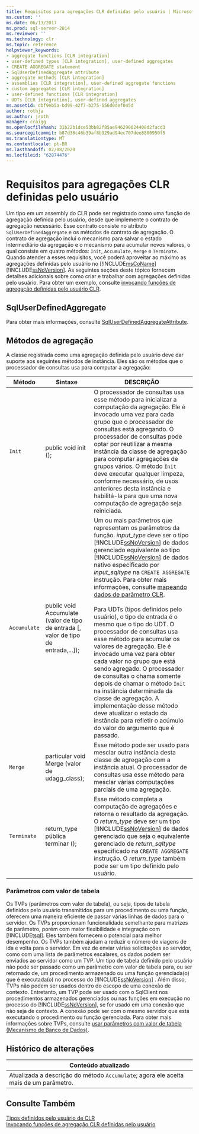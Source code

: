 ```yaml
---
title: Requisitos para agregações CLR definidas pelo usuário | Microsoft Docs
ms.custom: ''
ms.date: 06/13/2017
ms.prod: sql-server-2014
ms.reviewer: ''
ms.technology: clr
ms.topic: reference
helpviewer_keywords:
- aggregate functions [CLR integration]
- user-defined types [CLR integration], user-defined aggregates
- CREATE AGGREGATE statement
- SqlUserDefinedAggregate attribute
- aggregate methods [CLR integration]
- assemblies [CLR integration], user-defined aggregate functions
- custom aggregates [CLR integration]
- user-defined functions [CLR integration]
- UDTs [CLR integration], user-defined aggregates
ms.assetid: dbf9eb5a-bd99-42f7-b275-556d0def045d
author: rothja
ms.author: jroth
manager: craigg
ms.openlocfilehash: 31b22b1dce53bb82f85ae946290024408d2facd3
ms.sourcegitcommit: b87d36c46b39af8b929ad94ec707dee8800950f5
ms.translationtype: MT
ms.contentlocale: pt-BR
ms.lasthandoff: 02/08/2020
ms.locfileid: "62874476"
---
```

# <a name="requirements-for-clr-user-defined-aggregates"></a>Requisitos para agregações CLR definidas pelo usuário
  Um tipo em um assembly do CLR pode ser registrado como uma função de agregação definida pelo usuário, desde que implemente o contrato de agregação necessário. Esse contrato consiste no atributo `SqlUserDefinedAggregate` e os métodos de contrato de agregação. O contrato de agregação inclui o mecanismo para salvar o estado intermediário da agregação e o mecanismo para acumular novos valores, o qual consiste em quatro métodos: `Init`, `Accumulate`, `Merge` e `Terminate`. Quando atender a esses requisitos, você poderá aproveitar ao máximo as agregações definidas pelo usuário no [!INCLUDE[msCoName](../../includes/msconame-md.md)] [!INCLUDE[ssNoVersion](../../includes/ssnoversion-md.md)]. As seguintes seções deste tópico fornecem detalhes adicionais sobre como criar e trabalhar com agregações definidas pelo usuário. Para obter um exemplo, consulte [invocando funções de agregação definidas pelo usuário CLR](clr-user-defined-aggregate-invoking-functions.md).  
  
## <a name="sqluserdefinedaggregate"></a>SqlUserDefinedAggregate  
 Para obter mais informações, consulte [SqlUserDefinedAggregateAttribute](https://go.microsoft.com/fwlink/?LinkId=124626).  
  
## <a name="aggregation-methods"></a>Métodos de agregação  
 A classe registrada como uma agregação definida pelo usuário deve dar suporte aos seguintes métodos de instância. Eles são os métodos que o processador de consultas usa para computar a agregação:  
  
|Método|Sintaxe|DESCRIÇÃO|  
|------------|------------|-----------------|  
|`Init`|public void init ();|O processador de consultas usa esse método para inicializar a computação da agregação. Ele é invocado uma vez para cada grupo que o processador de consultas está agregando. O processador de consultas pode optar por reutilizar a mesma instância da classe de agregação para computar agregações de grupos vários. O método `Init` deve executar qualquer limpeza, conforme necessário, de usos anteriores desta instância e habilitá-la para que uma nova computação de agregação seja reiniciada.|  
|`Accumulate`|public void Accumulate (valor de tipo de entrada [, valor de tipo de entrada,...]);|Um ou mais parâmetros que representam os parâmetros da função. *input_type* deve ser o tipo [!INCLUDE[ssNoVersion](../../includes/ssnoversion-md.md)] de dados gerenciado equivalente ao tipo [!INCLUDE[ssNoVersion](../../includes/ssnoversion-md.md)] de dados nativo especificado por *input_sqltype* na `CREATE AGGREGATE` instrução. Para obter mais informações, consulte [mapeando dados de parâmetro CLR](../clr-integration-database-objects-types-net-framework/mapping-clr-parameter-data.md).<br /><br /> Para UDTs (tipos definidos pelo usuário), o tipo de entrada é o mesmo que o tipo do UDT. O processador de consultas usa esse método para acumular os valores de agregação. Ele é invocado uma vez para obter cada valor no grupo que está sendo agregado. O processador de consultas o chama somente depois de chamar o método `Init` na instância determinada da classe de agregação. A implementação desse método deve atualizar o estado da instância para refletir o acúmulo do valor do argumento que é passado.|  
|`Merge`|particular void Merge (valor de udagg_class);|Esse método pode ser usado para mesclar outra instância desta classe de agregação com a instância atual. O processador de consultas usa esse método para mesclar várias computações parciais de uma agregação.|  
|`Terminate`|return_type pública terminar ();|Esse método completa a computação de agregações e retorna o resultado da agregação. O *return_type* deve ser um tipo [!INCLUDE[ssNoVersion](../../includes/ssnoversion-md.md)] de dados gerenciado que seja o equivalente gerenciado de *return_sqltype* especificado na `CREATE AGGREGATE` instrução. O *return_type* também pode ser um tipo definido pelo usuário.|  
  
### <a name="table-valued-parameters"></a>Parâmetros com valor de tabela  
 Os TVPs (parâmetros com valor de tabela), ou seja, tipos de tabela definidos pelo usuário transmitidos para um procedimento ou uma função, oferecem uma maneira eficiente de passar várias linhas de dados para o servidor. Os TVPs proporcionam funcionalidade semelhante para matrizes de parâmetro, porém com maior flexibilidade e integração com [!INCLUDE[tsql](../../includes/tsql-md.md)]. Eles também fornecem o potencial para melhor desempenho. Os TVPs também ajudam a reduzir o número de viagens de ida e volta para o servidor. Em vez de enviar várias solicitações ao servidor, como com uma lista de parâmetros escalares, os dados podem ser enviados ao servidor como um TVP. Um tipo de tabela definido pelo usuário não pode ser passado como um parâmetro com valor de tabela para, ou ser retornado de, um procedimento armazenado ou uma função gerenciada(o) que é executada(o) no processo do [!INCLUDE[ssNoVersion](../../includes/ssnoversion-md.md)] . Além disso, TVPs não podem ser usados dentro do escopo de uma conexão de contexto. Entretanto, um TVP pode ser usado com o SqlClient nos procedimentos armazenados gerenciados ou nas funções em execução no processo do [!INCLUDE[ssNoVersion](../../includes/ssnoversion-md.md)], se for usado em uma conexão que não seja de contexto. A conexão pode ser com o mesmo servidor que está executando o procedimento ou função gerenciada. Para obter mais informações sobre TVPs, consulte [usar parâmetros com valor de tabela &#40;Mecanismo de Banco de Dados&#41;](../tables/use-table-valued-parameters-database-engine.md).  
  
## <a name="change-history"></a>Histórico de alterações  
  
|Conteúdo atualizado|  
|---------------------|  
|Atualizada a descrição do método `Accumulate`; agora ele aceita mais de um parâmetro.|  
  
## <a name="see-also"></a>Consulte Também  
 [Tipos definidos pelo usuário de CLR](../clr-integration-database-objects-user-defined-types/clr-user-defined-types.md)   
 [Invocando funções de agregação CLR definidas pelo usuário](clr-user-defined-aggregate-invoking-functions.md)  
  
  
